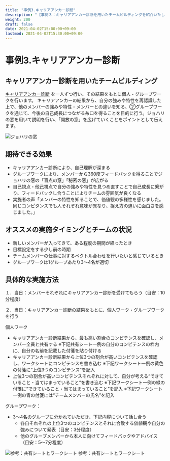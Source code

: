 ```yaml
---
title: "事例3.キャリアアンカー診断"
description: "【事例３：キャリアアンカー診断を用いたチームビルディングを紹介いたします】"
weight: 200
draft: false
date: 2021-04-02T15:00:00+09:00
lastmod: 2021-04-02T15:30:00+09:00
---
```


# 事例3.キャリアアンカー診断

## キャリアアンカー診断を用いたチームビルディング

 [キャリアアンカー診断](https://chikaku-navi.com/carrier/) を一人ずつ行い、その結果をもとに個人・グループワークを行います。
キャリアアンカーの結果から、自分の強みや特性を再認識した上で、他のメンバーの強みや特性・メンバーとの違いを知る、②グループワークを通じて、今後の自己成長につながる糸口を得ることを目的に行う。ジョハリの窓を用いて説明を行い、「開放の窓」を広げていくことをポイントとして伝えます。

![ジョハリの窓](/teambuilding-handbook/JWindow.PNG)

## 期待できる効果

- キャリアアンカー診断により、自己理解が深まる
- グループワークにより、メンバーから360度フィードバックを得ることでジョハリの窓の「盲点の窓」「秘密の窓」が広がる
- 自己視点・他己視点で自分の強みや特性を見つめ直すことで自己成長に繋がり、フィードバックし合うことによりチームの雰囲気が良くなる
- 実施者の声「メンバーの特性を知ることで、価値観の多様性を感じました。同じコンピタンスでも人それぞれ意味が異なり、捉え方の違いに面白さを感じました。」

## オススメの実施タイミングとチームの状況

- 新しいメンバーが入ってきて、ある程度の期間が経ったとき
- 目標設定をする少し前の時期
- チームメンバーの仕事に対するベクトル合わせを行いたいと感じているとき
- グループワークは1グループあたり3～4名が適切 

## 具体的な実施方法

１．当日：メンバーそれぞれにキャリアアンカー診断を受けてもらう（目安：10分程度）

２．当日：キャリアアンカー診断の結果をもとに、個人ワーク・グループワークを行う

個人ワーク
- キャリアアンカー診断結果から、最も高い割合のコンピテンスを確認し、メンバー全員と共有する
  ※下記共有シート一例の自分のコンピテンスの枠内に、自分の名前を記載した付箋を貼り付ける
- キャリアアンカー診断結果から上位3つの割合が高いコンピテンスを確認し、ワークシートにコンピテンスを書き込む
  ※下記ワークシート一例の黄色の付箋に“上位3つのコンピテンス”を記入
- 上位3つの割合が高いコンピテンスそれぞれに対して、自分が考える“できていること・当てはまっていること“を書き込む
  ※下記ワークシート一例の緑の付箋に“できていること・当てはまっていること”を記入
  ※下記ワークシート一例の青の付箋には“チームメンバーの氏名”を記入

グループワーク：
- 3～4名のグループに分かれていただき、下記内容について話し合う
  - 各自それぞれの上位3つのコンピテンスとそれに合致する価値観や自分の強みについて発表（目安：3分程度）
  - 他のグループメンバーから本人に向けてフィードバックやアドバイス（目安：5～7分程度）

![参考：共有シートとワークシート](/teambuilding-handbook/worksheet.PNG)
参考：共有シートとワークシート
